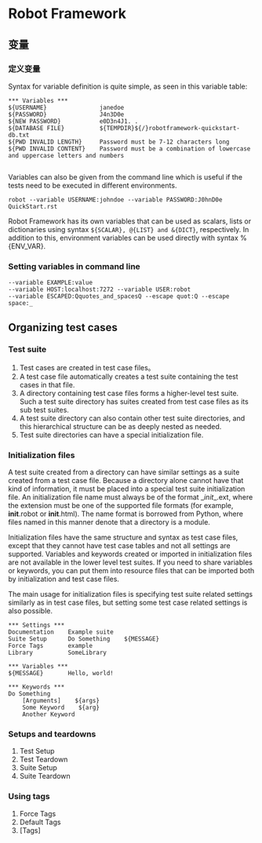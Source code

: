 # Robot Framework

## 变量
### 定义变量
Syntax for variable definition is quite simple, as seen in this variable table:

```
*** Variables ***
${USERNAME}               janedoe
${PASSWORD}               J4n3D0e
${NEW PASSWORD}           e0D3n4J1. . 
${DATABASE FILE}          ${TEMPDIR}${/}robotframework-quickstart-db.txt
${PWD INVALID LENGTH}     Password must be 7-12 characters long
${PWD INVALID CONTENT}    Password must be a combination of lowercase and uppercase letters and numbers


```


Variables can also be given from the command line which is useful if the tests need to be executed in different environments.

```
robot --variable USERNAME:johndoe --variable PASSWORD:J0hnD0e QuickStart.rst

```


Robot Framework has its own variables that can be used as scalars, lists or dictionaries using syntax 
```${SCALAR}, @{LIST} and &{DICT}```, respectively. In addition to this, environment variables can be used directly with syntax %{ENV_VAR}.



### Setting variables in command line
```
--variable EXAMPLE:value
--variable HOST:localhost:7272 --variable USER:robot
--variable ESCAPED:Qquotes_and_spacesQ --escape quot:Q --escape space:_
```



## Organizing test cases

### Test suite
1. Test cases are created in test case files。
1. A test case file automatically creates a test suite containing the test cases in that file.
1. A directory containing test case files forms a higher-level test suite. Such a test suite directory has suites created from test case files as its sub test suites.
1. A test suite directory can also contain other test suite directories, and this hierarchical structure can be as deeply nested as needed.
2. Test suite directories can have a special initialization file.

### Initialization files
A test suite created from a directory can have similar settings as a suite created from a test case file. Because a directory alone cannot have that kind of information, it must be placed into a special test suite initialization file. An initialization file name must always be of the format \__init__.ext, where the extension must be one of the supported file formats (for example, __init__.robot or __init__.html). The name format is borrowed from Python, where files named in this manner denote that a directory is a module.

Initialization files have the same structure and syntax as test case files, except that they cannot have test case tables and not all settings are supported. Variables and keywords created or imported in initialization files are not available in the lower level test suites. If you need to share variables or keywords, you can put them into resource files that can be imported both by initialization and test case files.

The main usage for initialization files is specifying test suite related settings similarly as in test case files, but setting some test case related settings is also possible. 

```
*** Settings ***
Documentation    Example suite
Suite Setup      Do Something    ${MESSAGE}
Force Tags       example
Library          SomeLibrary

*** Variables ***
${MESSAGE}       Hello, world!

*** Keywords ***
Do Something
    [Arguments]    ${args}
    Some Keyword    ${arg}
    Another Keyword

```
### Setups and teardowns

1. Test Setup
2. Test Teardown
3. Suite Setup
4. Suite Teardown

### Using tags
1. Force Tags
2. Default Tags
3. [Tags]


